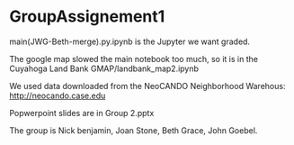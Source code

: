 # GroupAssignement1
main(JWG-Beth-merge).py.ipynb
is the Jupyter we want graded. 

The google map slowed the main notebook too much, so it is in the Cuyahoga Land Bank GMAP/landbank_map2.ipynb

We used data downloaded from the NeoCANDO Neighborhood Warehous:
http://neocando.case.edu

Popwerpoint slides are in Group 2.pptx

The group is Nick benjamin, Joan Stone, Beth Grace, John Goebel.
